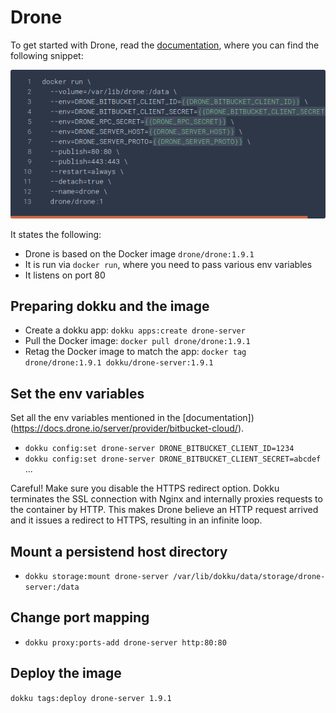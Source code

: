 # Drone

To get started with Drone, read the
[documentation](https://docs.drone.io/server/provider/bitbucket-cloud/), where
you can find the following snippet:

![](drone-run-config.png)

It states the following:

* Drone is based on the Docker image `drone/drone:1.9.1`
* It is run via `docker run`, where you need to pass various env variables
* It listens on port 80

## Preparing dokku and the image

* Create a dokku app: `dokku apps:create drone-server`
* Pull the Docker image: `docker pull drone/drone:1.9.1`
* Retag the Docker image to match the app: `docker tag drone/drone:1.9.1 dokku/drone-server:1.9.1`

## Set the env variables

Set all the env variables mentioned in the [documentation])(https://docs.drone.io/server/provider/bitbucket-cloud/).

* `dokku config:set drone-server DRONE_BITBUCKET_CLIENT_ID=1234`
* `dokku config:set drone-server DRONE_BITBUCKET_CLIENT_SECRET=abcdef`
...

Careful!
Make sure you disable the HTTPS redirect option. Dokku terminates the SSL
connection with Nginx and internally proxies requests to the container by HTTP.
This makes Drone believe an HTTP request arrived and it issues a redirect to
HTTPS, resulting in an infinite loop.

## Mount a persistend host directory

* `dokku storage:mount drone-server /var/lib/dokku/data/storage/drone-server:/data`

## Change port mapping

* `dokku proxy:ports-add drone-server http:80:80`

## Deploy the image

`dokku tags:deploy drone-server 1.9.1`
